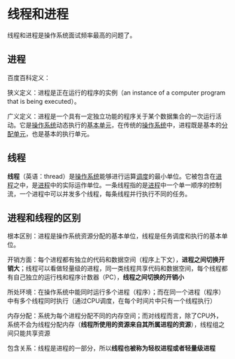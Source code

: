 # 线程和进程

线程和进程是操作系统面试频率最高的问题了。

## 进程

百度百科定义：

狭义定义：进程是正在运行的程序的实例（an instance of a computer program that is being executed）。

广义定义：进程是一个具有一定独立功能的程序关于某个数据集合的一次运行活动。它是[操作系统](https://baike.baidu.com/item/操作系统/192)动态执行的[基本单元](https://baike.baidu.com/item/基本单元)，在传统的[操作系统](https://baike.baidu.com/item/操作系统)中，进程既是基本的[分配单元](https://baike.baidu.com/item/分配单元)，也是基本的执行单元。

## 线程

**线程**（英语：thread）是[操作系统](https://baike.baidu.com/item/操作系统)能够进行运算[调度](https://baike.baidu.com/item/调度)的最小单位。它被包含在[进程](https://baike.baidu.com/item/进程)之中，是[进程](https://baike.baidu.com/item/进程)中的实际运作单位。一条线程指的是[进程](https://baike.baidu.com/item/进程)中一个单一顺序的控制流，一个进程中可以并发多个线程，每条线程并行执行不同的任务。

## 进程和线程的区别

根本区别：进程是操作系统资源分配的基本单位，线程是任务调度和执行的基本单位。

开销方面：每个进程都有独立的代码和数据空间（程序上下文），**进程之间切换开销大**；线程可以看做轻量级的进程，同一类线程共享代码和数据空间，每个线程都有自己独立的运行栈和程序计数器（PC），**线程之间切换的开销小**

所处环境：在操作系统中能同时运行多个进程（程序）；而在同一个进程（程序）中有多个线程同时执行（通过CPU调度，在每个时间片中只有一个线程执行）

内存分配：系统为每个进程分配不同的内存空间；而对线程而言，除了CPU外，系统不会为线程分配内存（**线程所使用的资源来自其所属进程的资源**），线程组之间只能共享资源

包含关系：线程是进程的一部分，所以**线程也被称为轻权进程或者轻量级进程**